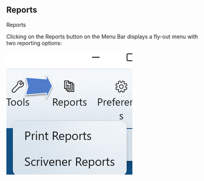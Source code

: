 ## Reports ##
Reports <br/>

Clicking on the Reports button on the Menu Bar displays a fly-out menu with two reporting options: <br/>

![](Print-Reports-Button-and-Menu-12.png)
